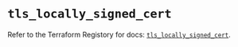 # `tls_locally_signed_cert`

Refer to the Terraform Registory for docs: [`tls_locally_signed_cert`](https://www.terraform.io/docs/providers/tls/r/locally_signed_cert).
